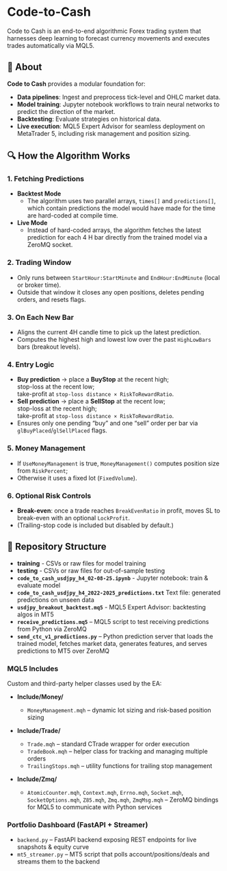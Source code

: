 # Code-to-Cash
Code to Cash is an end-to-end algorithmic Forex trading system that harnesses deep learning to forecast currency movements and executes trades automatically via MQL5.
## 📖 About
**Code to Cash** provides a modular foundation for:
- **Data pipelines**: Ingest and preprocess tick-level and OHLC market data.
- **Model training**: Jupyter notebook workflows to train neural networks to predict the direction of the market.
- **Backtesting**: Evaluate strategies on historical data.
- **Live execution**: MQL5 Expert Advisor for seamless deployment on MetaTrader 5, including risk management and position sizing.
## 🔍 How the Algorithm Works
### 1. Fetching Predictions
- **Backtest Mode**  
  - The algorithm uses two parallel arrays, `times[]` and `predictions[]`, which contain predictions the model would have made for the time are hard-coded at compile time.  
- **Live Mode**  
  - Instead of hard-coded arrays, the algorithm fetches the latest prediction for each 4 H bar directly from the trained model via a ZeroMQ socket.
### 2. Trading Window  
   - Only runs between `StartHour:StartMinute` and `EndHour:EndMinute` (local or broker time).  
   - Outside that window it closes any open positions, deletes pending orders, and resets flags.
### 3. On Each New Bar
   - Aligns the current 4H candle time to pick up the latest prediction.  
   - Computes the highest high and lowest low over the past `HighLowBars` bars (breakout levels).
### 4. Entry Logic
   - **Buy prediction** → place a **BuyStop** at the recent high;  
     stop-loss at the recent low;  
     take-profit at `stop-loss distance × RiskToRewardRatio`.  
   - **Sell prediction** → place a **SellStop** at the recent low;  
     stop-loss at the recent high;  
     take-profit at `stop-loss distance × RiskToRewardRatio`.  
   - Ensures only one pending “buy” and one “sell” order per bar via `glBuyPlaced`/`glSellPlaced` flags.
### 5. Money Management
   - If `UseMoneyManagement` is true, `MoneyManagement()` computes position size from `RiskPercent`;  
   - Otherwise it uses a fixed lot (`FixedVolume`).
### 6. Optional Risk Controls
   - **Break-even**: once a trade reaches `BreakEvenRatio` in profit, moves SL to break-even with an optional `LockProfit`.  
   - (Trailing-stop code is included but disabled by default.)


## 📂 Repository Structure
- **training** - CSVs or raw files for model training
- **testing** - CSVs or raw files for out-of-sample testing
- **`code_to_cash_usdjpy_h4_02-08-25.ipynb`** - Jupyter notebook: train & evaluate model
- **`code_to_cash_usdjpy_h4_2022-2025_predictions.txt`** Text file: generated predictions on unseen data
- **`usdjpy_breakout_backtest.mq5`** - MQL5 Expert Advisor: backtesting algos in MT5
- **`receive_predictions.mq5`** – MQL5 script to test receiving predictions from Python via ZeroMQ  
- **`send_ctc_v1_predictions.py`** – Python prediction server that loads the trained model, fetches market data, generates features, and serves predictions to MT5 over ZeroMQ
### MQL5 Includes
Custom and third-party helper classes used by the EA:

- **Include/Money/**  
  - `MoneyManagement.mqh` – dynamic lot sizing and risk-based position sizing  

- **Include/Trade/**  
  - `Trade.mqh` – standard CTrade wrapper for order execution  
  - `TradeBook.mqh` – helper class for tracking and managing multiple orders  
  - `TrailingStops.mqh` – utility functions for trailing stop management  

- **Include/Zmq/**  
  - `AtomicCounter.mqh`, `Context.mqh`, `Errno.mqh`, `Socket.mqh`,  
    `SocketOptions.mqh`, `Z85.mqh`, `Zmq.mqh`, `ZmqMsg.mqh` – ZeroMQ bindings for MQL5 to communicate with Python services

### Portfolio Dashboard (FastAPI + Streamer)
- `backend.py` – FastAPI backend exposing REST endpoints for live snapshots & equity curve  
- `mt5_streamer.py` – MT5 script that polls account/positions/deals and streams them to the backend  
